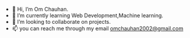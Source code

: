 - 👋 Hi, I’m Om Chauhan.
- 🌱 I’m currently learning Web Development,Machine learning.
- 💞️ I’m looking to collaborate on projects.
- 📫 you can reach me through my email omchauhan2002@gmail.com

<!---
Om1410Chauhan/Om1410Chauhan is a ✨ special ✨ repository because its `README.md` (this file) appears on your GitHub profile.
You can click the Preview link to take a look at your changes.
--->

